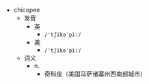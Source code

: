 - chicopee
  - 发音
    - 英
      - `/'tʃikə'pi:/`
    - 美
      - `/'tʃikə'pi:/`
  - 词义
    - n.
      - 奇科皮（美国马萨诸塞州西南部城市）
